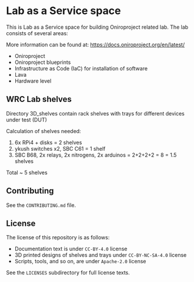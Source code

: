 <!--
SPDX-FileCopyrightText: Huawei Inc.

SPDX-License-Identifier: CC-BY-4.0
-->

# Lab as a Service space

This is Lab as a Service space for building Oniroproject related lab. The lab consists of several areas:

More information can be found at: https://docs.oniroproject.org/en/latest/


* Oniroproject
* Oniroproject blueprints
* Infrastructure as Code (IaC) for installation of software
* Lava
* Hardware level


## WRC Lab shelves

Directory 3D_shelves contain rack shelves with trays for different devices under test (DUT)

Calculation of shelves needed:

1. 6x RPi4 + disks = 2 shelves
1. ykush switches x2, SBC C61 = 1 shelf
1. SBC B68, 2x relays, 2x nitrogens, 2x arduinos = 2+2+2+2 = 8 = 1.5 shelves

Total ~ 5 shelves

## Contributing

See the `CONTRIBUTING.md` file.

## License

The license of this repository is as follows:

* Documentation text is under `CC-BY-4.0` license
* 3D printed designs of shelves and trays under `CC-BY-NC-SA-4.0` license
* Scripts, tools, and so on, are under `Apache-2.0` license

See the `LICENSES` subdirectory for full license texts.
